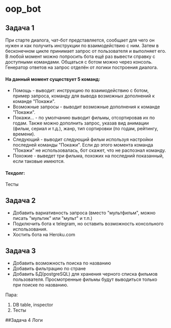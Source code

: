 # oop_bot
## Задача 1
При старте диалога, чат-бот представляется, сообщает для чего он нужен и как получить инструкции по взаимодействию с ним.
Затем в бесконечном цикле принимает запрос от пользователя и выполняет его. В любой момент можно
попросить бота ещё раз вывести справку с доступными командами.
Общаться с ботом можно через консоль. Генератор ответов на запрос отделён от логики построения диалога.

#### На данный момент существует 5 команд:  
* Помощь - выводит: инструкцию по взаимодействию с ботом, пример запроса, команду для вывода возможных дополнений к команде "Покажи".  
* Возможные запросы - выводит возможные дополнения к команде "Покажи".  
* Покажи... - по умолчанию выводит фильмы, отсортировав их по годам. Также можно дополнить запрос, указав вид анимации (фильм, сериал и т.д.), жанр, тип сортировки (по годам, рейтингу, времени).  
* Следующий - выводит следующий фильм используя настройки последней команды "Покажи". Если до этого момента команда "Покажи" не использовалась, бот скажет, что не распознал команду.  
* Похожие - выведет три фильма, похожих на последний показанный, если таковые имеются.  

#### Техдолг:
Тесты


## Задача 2
* Добавить вариативность запроса (вместо "мультфильм", можно писать "мультик" или "мульт" и т.п.)  
* Подключить бота к telegram, но оставить возможность консольного использования.  
* Хостить бота на Heroku.com  


## Задача 3
* Добавить возможность поиска по названию  
* Добавить фильтрацию по стране  
* Добавить БД(postgreSQL) для хранения черного списка фильмов пользователя. Просмотренные фильмы будут выводиться только при поиске по названию.

Пара:
1. DB table, inspector
3. Тесты

##Задача 4
Логи
